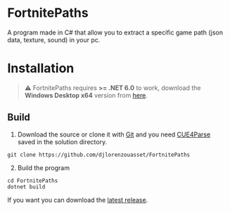 # FortnitePaths

A program made in C# that allow you to extract a specific game path (json data, texture, sound) in your pc.

# Installation

> ⚠️ FortnitePaths requires **>= .NET 6.0** to work, download the **Windows Desktop x64** version from [here](https://dotnet.microsoft.com/en-us/download/dotnet/6.0/runtime). 

## Build

1. Download the source or clone it with [Git](https://git-scm.com/download/win) and you need [CUE4Parse](https://github.com/FabianFG/CUE4Parse) saved in the solution directory.

```
git clone https://github.com/djlorenzouasset/FortnitePaths
```

2. Build the program
```
cd FortnitePaths
dotnet build
```

If you want you can download the [latest release](https://github.com/djlorenzouasset/FortnitePaths/releases).
